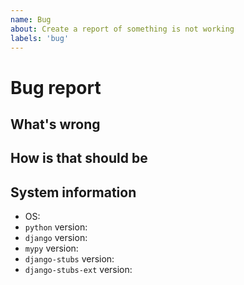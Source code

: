```yaml
---
name: Bug
about: Create a report of something is not working
labels: 'bug'
---
```


# Bug report

<!--
Hi, thanks for submitting a bug. We appreciate that.

But, we will need some information about what's wrong to help you.
-->

## What's wrong

<!--
Describe what is not working.

Please, attach a traceback.
We would also appreciate a failing test case.
That is EXTREMELY helpful!
-->

## How is that should be

<!-- Describe how it should work. -->

## System information

- OS:
- `python` version:
- `django` version:
- `mypy` version:
- `django-stubs` version:
- `django-stubs-ext` version:
